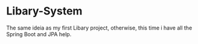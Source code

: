 # Libary-System
The same ideia as my first Libary project, otherwise, this time i have all the Spring Boot and JPA help.
